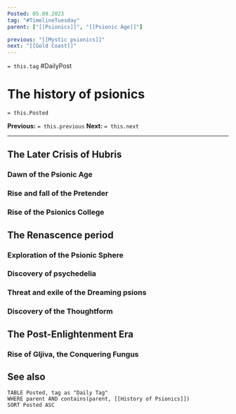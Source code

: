 ```yaml
---
Posted: 05.09.2023
tag: "#TimelineTuesday"
parent: ["[[Psionics]]", "[[Psionic Age]]"]

previous: "[[Mystic psionics]]"
next: "[[Gold Coast]]"
---
```

`= this.tag` #DailyPost 
# The history of psionics
`= this.Posted`

**Previous:** `= this.previous`
**Next:** `= this.next`

---

## The Later Crisis of Hubris

### Dawn of the Psionic Age

### Rise and fall of the Pretender

### Rise of the Psionics College

## The Renascence period

### Exploration of the Psionic Sphere

### Discovery of psychedelia

### Threat and exile of the Dreaming psions

### Discovery of the Thoughtform

## The Post-Enlightenment Era

### Rise of Gljiva, the Conquering Fungus

## See also
```dataview
TABLE Posted, tag as "Daily Tag"
WHERE parent AND contains(parent, [[History of Psionics]])
SORT Posted ASC
```